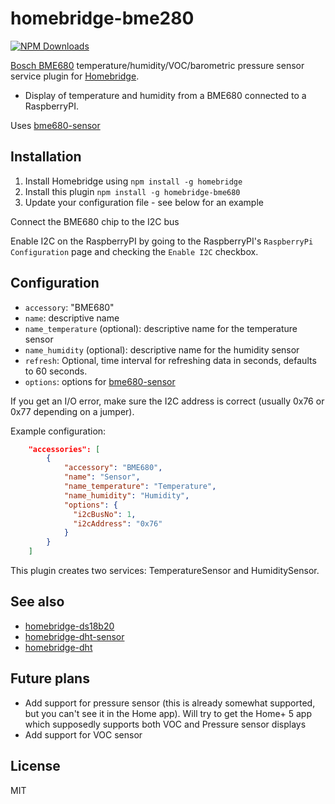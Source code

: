 # homebridge-bme280

[![NPM Downloads](https://img.shields.io/npm/dm/homebridge-bme680.svg?style=flat)](https://npmjs.org/package/homebridge-bme680)

[Bosch BME680](https://www.bosch-sensortec.com/bst/products/all_products/bme680)
temperature/humidity/VOC/barometric pressure sensor service plugin for [Homebridge](https://github.com/nfarina/homebridge).


* Display of temperature and humidity from a BME680 connected to a RaspberryPI.

Uses [bme680-sensor](https://www.npmjs.com/package/bme680-sensor)

## Installation
1.	Install Homebridge using `npm install -g homebridge`
2.	Install this plugin `npm install -g homebridge-bme680`
3.	Update your configuration file - see below for an example

Connect the BME680 chip to the I2C bus

Enable I2C on the RaspberryPI by going to the RaspberryPI's `RaspberryPi Configuration` page and checking the `Enable I2C` checkbox.

## Configuration
* `accessory`: "BME680"
* `name`: descriptive name
* `name_temperature` (optional): descriptive name for the temperature sensor
* `name_humidity` (optional): descriptive name for the humidity sensor
* `refresh`: Optional, time interval for refreshing data in seconds, defaults to 60 seconds.
* `options`: options for [bme680-sensor](https://www.npmjs.com/package/bme680-sensor)

If you get an I/O error, make sure the I2C address is correct (usually 0x76 or 0x77 depending on a jumper).

Example configuration:

```json
    "accessories": [
        {
            "accessory": "BME680",
            "name": "Sensor",
            "name_temperature": "Temperature",
            "name_humidity": "Humidity",
            "options": {
              "i2cBusNo": 1,
              "i2cAddress": "0x76"
            }
        }
    ]
```

This plugin creates two services: TemperatureSensor and HumiditySensor.

## See also

* [homebridge-ds18b20](https://www.npmjs.com/package/homebridge-ds18b20)
* [homebridge-dht-sensor](https://www.npmjs.com/package/homebridge-dht-sensor)
* [homebridge-dht](https://www.npmjs.com/package/homebridge-dht)

## Future plans
- Add support for pressure sensor (this is already somewhat supported, but you can't see it in the Home app). Will try to get the Home+ 5 app which supposedly supports both VOC and Pressure sensor displays
- Add support for VOC sensor

## License

MIT
